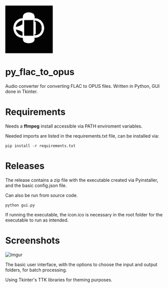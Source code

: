<img src='logo.png' width='150'></img>
# py_flac_to_opus
Audio converter for converting FLAC to OPUS files.
Written in Python, GUI done in Tkinter.

# Requirements
Needs a <b>ffmpeg</b> install accessible via PATH enviroment variables.

Needed imports are listed in the requirements.txt file, can be installed via:
```
pip install -r requirements.txt
```

# Releases
The release contains a zip file with the executable created via Pyinstaller, and the basic config.json file.

Can also be run from source code.

```
python gui.py
```

If running the executable, the icon.ico is necessary in the root folder for the executable to run as intended.

# Screenshots
![Imgur](https://i.imgur.com/zunc6to.png)

The basic user interface, with the options to choose the input and output folders, for batch processing.

Using Tkinter's TTK libraries for theming purposes.
